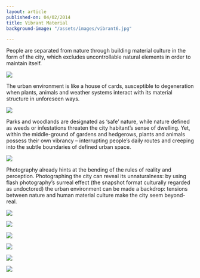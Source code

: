 ```yaml
---
layout: article
published-on: 04/02/2014
title: Vibrant Material
background-image: "/assets/images/vibrant6.jpg"

---
```

People are separated from nature through building material culture in the form of the city, which excludes uncontrollable natural elements in order to maintain itself. 

![](/assets/images/vibrant1.jpg)

The urban environment is like a house of cards, susceptible to degeneration when plants, animals and weather systems interact with its material structure in unforeseen ways.

![](/assets/images/vibrant2.jpg)

Parks and woodlands are designated as ‘safe’ nature, while nature defined as weeds or infestations threaten the city habitant’s sense of dwelling. Yet, within the middle-ground of gardens and hedgerows, plants and animals possess their own vibrancy – interrupting people’s daily routes and creeping into the subtle boundaries of defined urban space.

![](/assets/images/vibrant3.jpg)

Photography already hints at the bending of the rules of reality and perception. Photographing the city can reveal its unnaturalness: by using flash photography’s surreal effect (the snapshot format culturally regarded as undoctored) the urban environment can be made a backdrop: tensions between nature and human material culture make the city seem beyond-real.

![](/assets/images/vibrant5.jpg)

![](/assets/images/vibrant4.jpg)

![](/assets/images/vibrant6.jpg)

![](/assets/images/vibrant7.jpg)

![](/assets/images/vibrant8.jpg)

![](/assets/images/vibrant9.jpg)